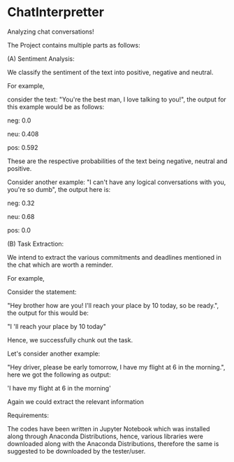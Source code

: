 # ChatInterpretter
Analyzing chat conversations!

The Project contains multiple parts as follows:

(A) Sentiment Analysis:

We classify the sentiment of the text into positive, negative and neutral.

For example,

consider the text: "You're the best man, I love talking to you!", the output for this example would be as follows:

neg: 0.0

neu: 0.408

pos: 0.592

These are the respective probabilities of the text being negative, neutral and positive.


Consider another example: "I can't have any logical conversations with you, you're so dumb", the output here is:

neg: 0.32 

neu: 0.68 

pos: 0.0



(B) Task Extraction:

We intend to extract the various commitments and deadlines mentioned in the chat which are worth a reminder.

For example,

Consider the statement:

"Hey brother how are you! I'll reach your place by 10 today, so be ready.", the output for this would be:

"I 'll reach your place by 10 today"

Hence, we successfully chunk out the task.

Let's consider another example:

"Hey driver, please be early tomorrow, I have my flight at 6 in the morning.", here we got the following as output:

'I have my flight at 6 in the morning'

Again we could extract the relevant information

Requirements:

The codes have been written in Jupyter Notebook which was installed along through Anaconda Distributions, hence, various libraries were downloaded along with the Anaconda Distributions, therefore the same is suggested to be downloaded by the tester/user.
